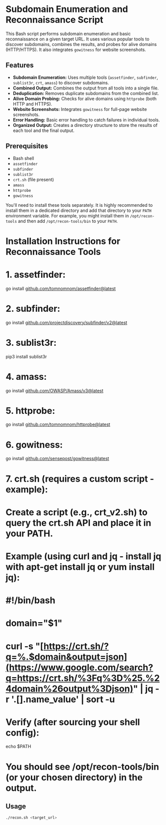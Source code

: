 # Subdomain Enumeration and Reconnaissance Script

This Bash script performs subdomain enumeration and basic reconnaissance on a given target URL. It uses various popular tools to discover subdomains, combines the results, and probes for alive domains (HTTP/HTTPS). It also integrates `gowitness` for website screenshots.

## Features

*   **Subdomain Enumeration:** Uses multiple tools (`assetfinder`, `subfinder`, `sublist3r`, `crt`, `amass`) to discover subdomains.
*   **Combined Output:** Combines the output from all tools into a single file.
*   **Deduplication:** Removes duplicate subdomains from the combined list.
*   **Alive Domain Probing:** Checks for alive domains using `httprobe` (both HTTP and HTTPS).
*   **Website Screenshots:** Integrates `gowitness` for full-page website screenshots.
*   **Error Handling:** Basic error handling to catch failures in individual tools.
*   **Organized Output:** Creates a directory structure to store the results of each tool and the final output.

## Prerequisites

*   Bash shell
*   `assetfinder`
*   `subfinder`
*   `sublist3r`
*   `crt.sh` (file present)
*   `amass`
*   `httprobe`
*   `gowitness`

You'll need to install these tools separately.  It is highly recommended to install them in a dedicated directory and add that directory to your `PATH` environment variable.  For example, you might install them in `/opt/recon-tools` and then add `/opt/recon-tools/bin` to your `PATH`.

# Installation Instructions for Reconnaissance Tools

# 1. assetfinder:
go install [github.com/tomnomnom/assetfinder@latest](https://www.google.com/search?q=https://github.com/tomnomnom/assetfinder%40latest)

# 2. subfinder:
go install [github.com/projectdiscovery/subfinder/v2@latest](https://www.google.com/search?q=https://github.com/projectdiscovery/subfinder/v2%40latest)

# 3. sublist3r:
pip3 install sublist3r

# 4. amass:
go install [github.com/OWASP/Amass/v3@latest](https://www.google.com/search?q=https://github.com/OWASP/Amass/v3%40latest)

# 5. httprobe:
go install [github.com/tomnomnom/httprobe@latest](https://www.google.com/search?q=https://github.com/tomnomnom/httprobe%40latest)

# 6. gowitness:
go install [github.com/sensepost/gowitness@latest](https://www.google.com/search?q=https://github.com/sensepost/gowitness%40latest)

# 7. crt.sh (requires a custom script - example):
# Create a script (e.g., crt_v2.sh) to query the crt.sh API and place it in your PATH.
# Example (using curl and jq - install jq with apt-get install jq or yum install jq):
# #!/bin/bash
# domain="$1"
# curl -s "[https://crt.sh/?q=%.$domain&output=json](https://www.google.com/search?q=https://crt.sh/%3Fq%3D%25.%24domain%26output%3Djson)" | jq -r '.[].name_value' | sort -u

# Verify (after sourcing your shell config):
echo $PATH
# You should see /opt/recon-tools/bin (or your chosen directory) in the output.


## Usage

```bash
./recon.sh <target_url>
```
